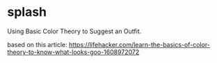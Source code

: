 # splash
Using Basic Color Theory to Suggest an Outfit. 

based on this article: https://lifehacker.com/learn-the-basics-of-color-theory-to-know-what-looks-goo-1608972072
